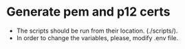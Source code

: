 # Generate pem and p12 certs

- The scripts should be run from their location. (./scripts/).
- In order to change the variables, please, modify .env file. 

